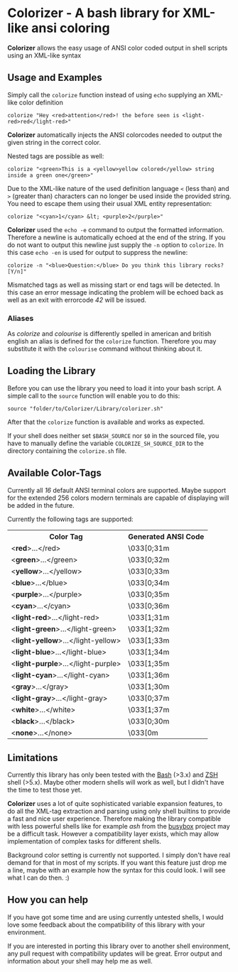# Colorizer - A bash library for XML-like ansi coloring

**Colorizer** allows the easy usage of ANSI color coded output in shell scripts
using an XML-like syntax

## Usage and Examples

Simply call the `colorize` function instead of using `echo` supplying an
XML-like color definition

    colorize "Hey <red>attention</red>! the before seen is <light-red>red</light-red>"

**Colorizer** automatically injects the ANSI colorcodes needed to output the
given string in the correct color.

Nested tags are possible as well:

    colorize "<green>This is a <yellow>yellow colored</yellow> string inside a green one</green>"

Due to the XML-like nature of the used definition language `<` (less than) and
`>` (greater than) characters can no longer be used inside the provided string.
You need to escape them using their usual XML entity representation:

    colorize "<cyan>1</cyan> &lt; <purple>2</purple>"

**Colorizer** used the `echo -e` command to output the formatted information.
Therefore a newline is automatically echoed at the end of the string. If you do
not want to output this newline just supply the `-n` option to `colorize`. In
this case `echo -en` is used for output to suppress the newline:

    colorize -n "<blue>Question:</blue> Do you think this library rocks? [Y/n]"

Mismatched tags as well as missing start or end tags will be detected. In this
case an error message indicating the problem will be echoed back as well as an
exit with errorcode *42* will be issued.

### Aliases

As *colorize* and *colourise* is differently spelled in american and british
english an alias is defined for the `colorize` function. Therefore you may
substitute it with the `colourise` command without thinking about it.

## Loading the Library

Before you can use the library you need to load it into your bash script.
A simple call to the `source` function will enable you to do this:

    source "folder/to/Colorizer/Library/colorizer.sh"

After that the `colorize` function is available and works as expected.

If your shell does neither set `$BASH_SOURCE` nor `$0` in the sourced file, you
have to manually define the variable `COLORIZE_SH_SOURCE_DIR` to the directory
containing the `colorize.sh` file.

## Available Color-Tags

Currently all *16* default ANSI terminal colors are supported. Maybe support
for the extended 256 colors modern terminals are capable of displaying will be
added in the future.

Currently the following tags are supported:

<table>
    <tr>
        <th>Color Tag</th><th>Generated ANSI Code</th>
    </tr>
    <tr>
        <td>&lt;<b>red</b>&gt;…&lt;/red&gt;</td><td>\033[0;31m</td>
    </tr>
    <tr>
        <td>&lt;<b>green</b>&gt;…&lt;/green&gt;</td><td>\033[0;32m</td>
    </tr>
    <tr>
        <td>&lt;<b>yellow</b>&gt;…&lt;/yellow&gt;</td><td>\033[0;33m</td>
    </tr>
    <tr>
        <td>&lt;<b>blue</b>&gt;…&lt;/blue&gt;</td><td>\033[0;34m</td>
    </tr>
    <tr>
        <td>&lt;<b>purple</b>&gt;…&lt;/purple&gt;</td><td>\033[0;35m</td>
    </tr>
    <tr>
        <td>&lt;<b>cyan</b>&gt;…&lt;/cyan&gt;</td><td>\033[0;36m</td>
    </tr>
    <tr>
        <td>&lt;<b>light-red</b>&gt;…&lt;/light-red&gt;</td><td>\033[1;31m</td>
    </tr>
    <tr>
        <td>&lt;<b>light-green</b>&gt;…&lt;/light-green&gt;</td><td>\033[1;32m</td>
    </tr>
    <tr>
        <td>&lt;<b>light-yellow</b>&gt;…&lt;/light-yellow&gt;</td><td>\033[1;33m</td>
    </tr>
    <tr>
        <td>&lt;<b>light-blue</b>&gt;…&lt;/light-blue&gt;</td><td>\033[1;34m</td>
    </tr>
    <tr>
        <td>&lt;<b>light-purple</b>&gt;…&lt;/light-purple&gt;</td><td>\033[1;35m</td>
    </tr>
    <tr>
        <td>&lt;<b>light-cyan</b>&gt;…&lt;/light-cyan&gt;</td><td>\033[1;36m</td>
    </tr>
    <tr>
        <td>&lt;<b>gray</b>&gt;…&lt;/gray&gt;</td><td>\033[1;30m</td>
    </tr>
    <tr>
        <td>&lt;<b>light-gray</b>&gt;…&lt;/light-gray&gt;</td><td>\033[0;37m</td>
    </tr>
    <tr>
        <td>&lt;<b>white</b>&gt;…&lt;/white&gt;</td><td>\033[1;37m</td>
    </tr>
    <tr>
        <td>&lt;<b>black</b>&gt;…&lt;/black&gt;</td><td>\033[0;30m</td>
    </tr>
    <tr>
        <td>&lt;<b>none</b>&gt;…&lt;/none&gt;</td><td>\033[0m</td>
    </tr>
    <tr>
</table>

## Limitations

Currently this library has only been tested with the
[Bash](http://www.gnu.org/software/bash/) (>3.x) and
[ZSH](http://zsh.sourceforge.net/) shell (>5.x). Maybe other modern shells will
work as well, but I didn't have the time to test those yet.

**Colorizer** uses a lot of quite sophisticated variable expansion features, to
do all the XML-tag extraction and parsing using only shell builtins to provide
a fast and nice user experience. Therefore making the library compatible
with less powerful shells like for example *ash* from the
[busybox](http://busybox.net) project may be a difficult task. However
a compatibility layer exists, which may allow implementation of complex
tasks for different shells.

Background color setting is currently not supported. I simply don't have real
demand for that in most of my scripts. If you want this feature just drop me
a line, maybe with an example how the syntax for this could look. I will see
what I can do then. :)

## How you can help

If you have got some time and are using currently untested shells, I would love
some feedback about the compatibility of this library with your environment.

If you are interested in porting this library over to another shell
environment, any pull request with compatibility updates will be great. Error
output and information about your shell may help me as well.
